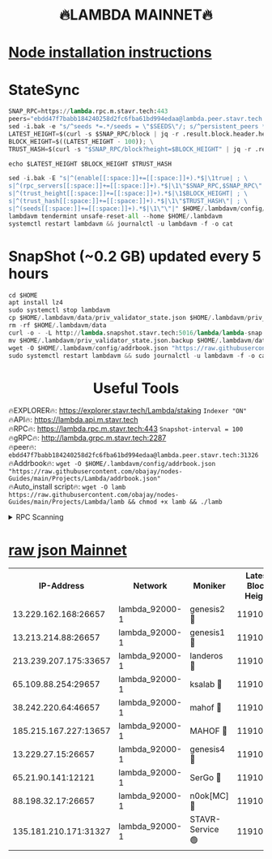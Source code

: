 <h1 align="center"> 🔥LAMBDA MAINNET🔥</h1>


[Node installation instructions](https://github.com/obajay/nodes-Guides/tree/main/Projects/Lambda)
=


# StateSync
```python
SNAP_RPC=https://lambda.rpc.m.stavr.tech:443
peers="ebdd47f7babb184240258d2fc6fba61bd994edaa@lambda.peer.stavr.tech:31326" 
sed -i.bak -e "s/^seeds *=.*/seeds = \"$SEEDS\"/; s/^persistent_peers *=.*/persistent_peers = \"$PEERS\"/" $HOME/.lambdavm/config/config.toml
LATEST_HEIGHT=$(curl -s $SNAP_RPC/block | jq -r .result.block.header.height); \
BLOCK_HEIGHT=$((LATEST_HEIGHT - 100)); \
TRUST_HASH=$(curl -s "$SNAP_RPC/block?height=$BLOCK_HEIGHT" | jq -r .result.block_id.hash)

echo $LATEST_HEIGHT $BLOCK_HEIGHT $TRUST_HASH

sed -i.bak -E "s|^(enable[[:space:]]+=[[:space:]]+).*$|\1true| ; \
s|^(rpc_servers[[:space:]]+=[[:space:]]+).*$|\1\"$SNAP_RPC,$SNAP_RPC\"| ; \
s|^(trust_height[[:space:]]+=[[:space:]]+).*$|\1$BLOCK_HEIGHT| ; \
s|^(trust_hash[[:space:]]+=[[:space:]]+).*$|\1\"$TRUST_HASH\"| ; \
s|^(seeds[[:space:]]+=[[:space:]]+).*$|\1\"\"|" $HOME/.lambdavm/config/config.toml
lambdavm tendermint unsafe-reset-all --home $HOME/.lambdavm
systemctl restart lambdavm && journalctl -u lambdavm -f -o cat

```
# SnapShot (~0.2 GB) updated every 5 hours
```python
cd $HOME
apt install lz4
sudo systemctl stop lambdavm
cp $HOME/.lambdavm/data/priv_validator_state.json $HOME/.lambdavm/priv_validator_state.json.backup
rm -rf $HOME/.lambdavm/data
curl -o - -L http://lambda.snapshot.stavr.tech:5016/lambda/lambda-snap.tar.lz4 | lz4 -c -d - | tar -x -C $HOME/.lambdavm --strip-components 2
mv $HOME/.lambdavm/priv_validator_state.json.backup $HOME/.lambdavm/data/priv_validator_state.json
wget -O $HOME/.lambdavm/config/addrbook.json "https://raw.githubusercontent.com/obajay/nodes-Guides/main/Projects/Lambda/addrbook.json"
sudo systemctl restart lambdavm && sudo journalctl -u lambdavm -f -o cat
```
 <h1 align="center"> Useful Tools</h1>

🔥EXPLORER🔥:      https://explorer.stavr.tech/Lambda/staking	        `Indexer "ON"` \
🔥API🔥: 			 		 https://lambda.api.m.stavr.tech \
🔥RPC🔥:           https://lambda.rpc.m.stavr.tech:443	              `Snapshot-interval = 100` \
🔥gRPC🔥:          http://lambda.grpc.m.stavr.tech:2287 \
🔥peer🔥:					 `ebdd47f7babb184240258d2fc6fba61bd994edaa@lambda.peer.stavr.tech:31326` \
🔥Addrbook🔥:    ```wget -O $HOME/.lambdavm/config/addrbook.json "https://raw.githubusercontent.com/obajay/nodes-Guides/main/Projects/Lambda/addrbook.json"``` \
🔥Auto_install script🔥: ```wget -O lamb https://raw.githubusercontent.com/obajay/nodes-Guides/main/Projects/Lambda/lamb && chmod +x lamb && ./lamb```


<details>
<summary>RPC Scanning</summary>

<h2 align="center"> We scan nodes in real time every 4 hours. And we provide the final result of RPC endpoints.
We cannot influence the operation of these nodes in any way. </h2>


```python
If Voting Power is higher than 0 --> then the Node is a validator of the network and may be subject to attack and be a potential threat to the chain.
```
```python
We marked such validators with a red symbol
```

</details>

[raw json Mainnet](https://rpc-check.lambm.stavr.tech/lambm/rpc-lambm-result.json)
=


<table><tr><th>IP-Address</th><th>Network</th><th>Moniker</th><th>Latest Block Height</th><th>Earliest Block Height</th><th>Catching Up</th><th>Tx Index</th><th>Voting Power</th><th>Scan Time</th></tr><tr><td>13.229.162.168:26657</td><td>lambda_92000-1</td><td>genesis2 🔴</td><td>11910319</td><td>1</td><td>False</td><td>on</td><td>15379634</td><td>2024-02-26T10:56:30.044237405UTC</td></tr><tr><td>13.213.214.88:26657</td><td>lambda_92000-1</td><td>genesis1 🔴</td><td>11910321</td><td>1</td><td>False</td><td>on</td><td>737835</td><td>2024-02-26T10:56:34.821338062UTC</td></tr><tr><td>213.239.207.175:33657</td><td>lambda_92000-1</td><td>landeros 🔴</td><td>11910319</td><td>8136001</td><td>False</td><td>off</td><td>1818929</td><td>2024-02-26T10:56:24.782991470UTC</td></tr><tr><td>65.109.88.254:29657</td><td>lambda_92000-1</td><td>ksalab 🔴</td><td>11910321</td><td>8715001</td><td>False</td><td>on</td><td>510465</td><td>2024-02-26T10:56:39.570578263UTC</td></tr><tr><td>38.242.220.64:46657</td><td>lambda_92000-1</td><td>mahof 🔴</td><td>11910322</td><td>10131001</td><td>False</td><td>off</td><td>770350</td><td>2024-02-26T10:56:44.262943034UTC</td></tr><tr><td>185.215.167.227:13657</td><td>lambda_92000-1</td><td>MAHOF 🔴</td><td>11910320</td><td>10134001</td><td>False</td><td>on</td><td>2051510</td><td>2024-02-26T10:56:33.607323316UTC</td></tr><tr><td>13.229.27.15:26657</td><td>lambda_92000-1</td><td>genesis4 🔴</td><td>11910320</td><td>11043001</td><td>False</td><td>on</td><td>9567262</td><td>2024-02-26T10:56:33.289251737UTC</td></tr><tr><td>65.21.90.141:12121</td><td>lambda_92000-1</td><td>SerGo 🔴</td><td>11910322</td><td>11810322</td><td>False</td><td>off</td><td>10608410</td><td>2024-02-26T10:56:43.984253884UTC</td></tr><tr><td>88.198.32.17:26657</td><td>lambda_92000-1</td><td>n0ok[MC] 🔴</td><td>11910324</td><td>11810324</td><td>False</td><td>off</td><td>1578630</td><td>2024-02-26T10:56:49.254782654UTC</td></tr><tr><td>135.181.210.171:31327</td><td>lambda_92000-1</td><td>STAVR-Service 🟢</td><td>11910321</td><td>11909001</td><td>False</td><td>on</td><td>0</td><td>2024-02-26T10:56:39.260613745UTC</td></tr></table>
